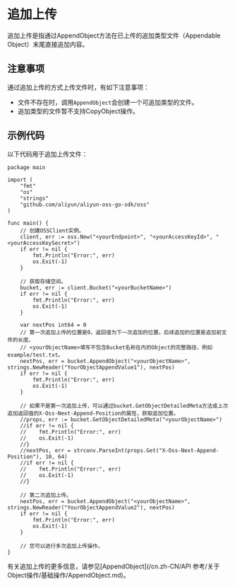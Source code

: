 # 追加上传

追加上传是指通过AppendObject方法在已上传的追加类型文件（Appendable Object）末尾直接追加内容。

## 注意事项

通过追加上传的方式上传文件时，有如下注意事项：

-   文件不存在时，调用`AppendObject`会创建一个可追加类型的文件。
-   追加类型的文件暂不支持CopyObject操作。

## 示例代码

以下代码用于追加上传文件：

```
package main

import (
    "fmt"
    "os"
    "strings"
    "github.com/aliyun/aliyun-oss-go-sdk/oss"
)

func main() {
    // 创建OSSClient实例。
    client, err := oss.New("<yourEndpoint>", "<yourAccessKeyId>", "<yourAccessKeySecret>")
    if err != nil {
        fmt.Println("Error:", err)
        os.Exit(-1)
    }

    // 获取存储空间。
    bucket, err := client.Bucket("<yourBucketName>")
    if err != nil {
        fmt.Println("Error:", err)
        os.Exit(-1)
    }

    var nextPos int64 = 0
    // 第一次追加上传的位置是0，返回值为下一次追加的位置。后续追加的位置是追加前文件的长度。
    // <yourObjectName>填写不包含Bucket名称在内的Object的完整路径，例如example/test.txt。
    nextPos, err = bucket.AppendObject("<yourObjectName>", strings.NewReader("YourObjectAppendValue1"), nextPos)
    if err != nil {
        fmt.Println("Error:", err)
        os.Exit(-1)
    }
    
    // 如果不是第一次追加上传，可以通过bucket.GetObjectDetailedMeta方法或上次追加返回值的X-Oss-Next-Append-Position的属性，获取追加位置。
    //props, err := bucket.GetObjectDetailedMeta("<yourObjectName>")
    //if err != nil {
    //    fmt.Println("Error:", err)
    //    os.Exit(-1)
    //}
    //nextPos, err = strconv.ParseInt(props.Get("X-Oss-Next-Append-Position"), 10, 64)
    //if err != nil {
    //    fmt.Println("Error:", err)
    //    os.Exit(-1)
    //}    

    // 第二次追加上传。
    nextPos, err = bucket.AppendObject("<yourObjectName>", strings.NewReader("YourObjectAppendValue2"), nextPos)
    if err != nil {
        fmt.Println("Error:", err)
        os.Exit(-1)
    }

    // 您可以进行多次追加上传操作。
}
```

有关追加上传的更多信息，请参见[AppendObject](/cn.zh-CN/API 参考/关于Object操作/基础操作/AppendObject.md)。

